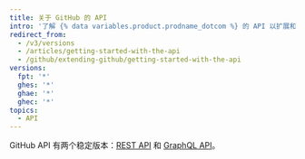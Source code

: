 ```yaml
---
title: 关于 GitHub 的 API
intro: '了解 {% data variables.product.prodname_dotcom %} 的 API 以扩展和自定义您的 {% data variables.product.prodname_dotcom %} 体验。'
redirect_from:
  - /v3/versions
  - /articles/getting-started-with-the-api
  - /github/extending-github/getting-started-with-the-api
versions:
  fpt: '*'
  ghes: '*'
  ghae: '*'
  ghec: '*'
topics:
  - API
---
```


GitHub API 有两个稳定版本：[REST API](/rest) 和 [GraphQL API](/graphql)。
